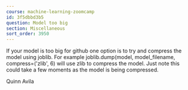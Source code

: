 ```yaml
---
course: machine-learning-zoomcamp
id: 3f5dbbd3b5
question: Model too big
section: Miscellaneous
sort_order: 3950
---
```


If your model is too big for github one option is to try and compress the model using joblib. For example joblib.dump(model, model_filename, compress=('zlib', 6) will use zlib to compress the model. Just note this could take a few moments as the model is being compressed.

Quinn Avila

